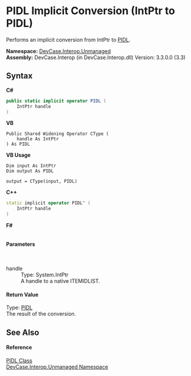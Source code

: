 # PIDL&nbsp;Implicit Conversion (IntPtr to PIDL)
 

Performs an implicit conversion from IntPtr to <a href="T_DevCase_Interop_Unmanaged_PIDL">PIDL</a>.

**Namespace:**&nbsp;<a href="N_DevCase_Interop_Unmanaged">DevCase.Interop.Unmanaged</a><br />**Assembly:**&nbsp;DevCase.Interop (in DevCase.Interop.dll) Version: 3.3.0.0 (3.3)

## Syntax

**C#**<br />
``` C#
public static implicit operator PIDL (
	IntPtr handle
)
```

**VB**<br />
``` VB
Public Shared Widening Operator CType ( 
	handle As IntPtr
) As PIDL
```

**VB Usage**<br />
``` VB Usage
Dim input As IntPtr
Dim output As PIDL

output = CType(input, PIDL)
```

**C++**<br />
``` C++
static implicit operator PIDL^ (
	IntPtr handle
)
```

**F#**<br />
``` F#

```


#### Parameters
&nbsp;<dl><dt>handle</dt><dd>Type: System.IntPtr<br />A handle to a native ITEMIDLIST.</dd></dl>

#### Return Value
Type: <a href="T_DevCase_Interop_Unmanaged_PIDL">PIDL</a><br />The result of the conversion.

## See Also


#### Reference
<a href="T_DevCase_Interop_Unmanaged_PIDL">PIDL Class</a><br /><a href="N_DevCase_Interop_Unmanaged">DevCase.Interop.Unmanaged Namespace</a><br />